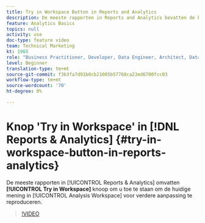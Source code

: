 ```yaml
---
title: Try in Workspace Button in Reports and Analytics
description: De meeste rapporten in Reports and Analytics bevatten de knop Try in Workspace, waarmee u de huidige weergave in Analysis Workspace kunt reproduceren voor verdere aanpassing.
feature: Analytics Basics
topics: null
activity: use
doc-type: feature video
team: Technical Marketing
kt: 1965
role: "Business Practitioner, Developer, Data Engineer, Architect, Data Architect, Administrator, Leader"
level: Beginner
translation-type: tm+mt
source-git-commit: f3b3fa7d91b0cb21005b57768ca23ed6700fcc03
workflow-type: tm+mt
source-wordcount: '70'
ht-degree: 0%

---
```



# Knop &#39;Try in Workspace&#39; in [!DNL Reports & Analytics] {#try-in-workspace-button-in-reports-analytics}

De meeste rapporten in [!UICONTROL Reports & Analytics] omvatten **[!UICONTROL Try in Workspace]** knoop om u toe te staan om de huidige mening in [!UICONTROL Analysis Workspace] voor verdere aanpassing te reproduceren.

>[!VIDEO](https://video.tv.adobe.com/v/23959/?quality=12)
